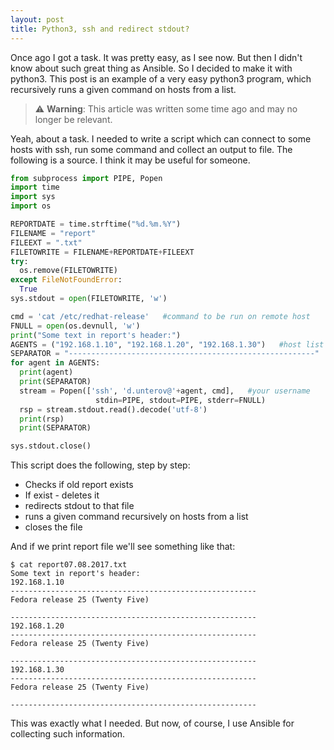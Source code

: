 ```yaml
---
layout: post
title: Python3, ssh and redirect stdout? 
---
```


Once ago I got a task. It was pretty easy, as I see now. But then I didn't know about such great thing as Ansible. So I decided to make it with python3. This post is an example of a very easy python3 program, which recursively runs a given command on hosts from a list.

> ⚠️ **Warning**: This article was written some time ago and may no longer be relevant.

Yeah, about a task. I needed to write a script which can connect to some hosts with ssh, run some command and collect an output to file. The following is a source. I think it may be useful for someone.

```python
from subprocess import PIPE, Popen
import time
import sys
import os

REPORTDATE = time.strftime("%d.%m.%Y")
FILENAME = "report"
FILEEXT = ".txt"
FILETOWRITE = FILENAME+REPORTDATE+FILEEXT 
try:
  os.remove(FILETOWRITE)
except FileNotFoundError:
  True
sys.stdout = open(FILETOWRITE, 'w')

cmd = 'cat /etc/redhat-release'   #command to be run on remote host
FNULL = open(os.devnull, 'w')
print("Some text in report's header:")
AGENTS = ("192.168.1.10", "192.168.1.20", "192.168.1.30")   #host list
SEPARATOR = "-------------------------------------------------------"
for agent in AGENTS:
  print(agent)
  print(SEPARATOR)
  stream = Popen(['ssh', 'd.unterov@'+agent, cmd],   #your username
                   stdin=PIPE, stdout=PIPE, stderr=FNULL)
  rsp = stream.stdout.read().decode('utf-8')
  print(rsp)
  print(SEPARATOR)

sys.stdout.close() 
```
This script does the following, step by step:
* Checks if old report exists
* If exist - deletes it
* redirects stdout to that file
* runs a given command recursively on hosts from a list
* closes the file

And if we print report file we'll see something like that:
```
$ cat report07.08.2017.txt 
Some text in report's header:
192.168.1.10
-------------------------------------------------------
Fedora release 25 (Twenty Five)

-------------------------------------------------------
192.168.1.20
-------------------------------------------------------
Fedora release 25 (Twenty Five)

-------------------------------------------------------
192.168.1.30
-------------------------------------------------------
Fedora release 25 (Twenty Five)

-------------------------------------------------------
```
This was exactly what I needed. But now, of course, I use Ansible for collecting such information. 


